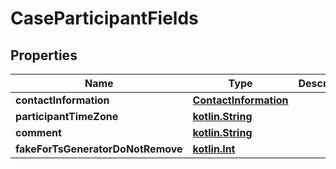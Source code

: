 # CaseParticipantFields

## Properties
Name | Type | Description | Notes
------------ | ------------- | ------------- | -------------
**contactInformation** | [**ContactInformation**](ContactInformation.md) |  |  [optional]
**participantTimeZone** | [**kotlin.String**](.md) |  |  [optional]
**comment** | [**kotlin.String**](.md) |  |  [optional]
**fakeForTsGeneratorDoNotRemove** | [**kotlin.Int**](.md) |  |  [optional]
